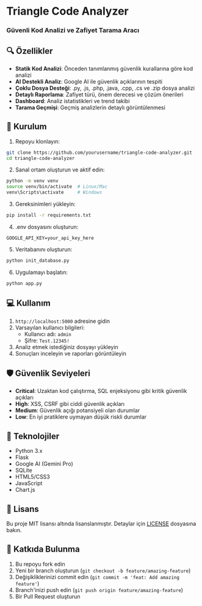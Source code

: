 # Triangle Code Analyzer

<h3>Güvenli Kod Analizi ve Zafiyet Tarama Aracı</h3>

## 🔍 Özellikler

- **Statik Kod Analizi**: Önceden tanımlanmış güvenlik kurallarına göre kod analizi
- **AI Destekli Analiz**: Google AI ile güvenlik açıklarının tespiti
- **Çoklu Dosya Desteği**: .py, .js, .php, .java, .cpp, .cs ve .zip dosya analizi
- **Detaylı Raporlama**: Zafiyet türü, önem derecesi ve çözüm önerileri
- **Dashboard**: Analiz istatistikleri ve trend takibi
- **Tarama Geçmişi**: Geçmiş analizlerin detaylı görüntülenmesi

## 🚀 Kurulum

1. Repoyu klonlayın:
```bash
git clone https://github.com/yourusername/triangle-code-analyzer.git
cd triangle-code-analyzer
```

2. Sanal ortam oluşturun ve aktif edin:
```bash
python -m venv venv
source venv/bin/activate  # Linux/Mac
venv\Scripts\activate     # Windows
```

3. Gereksinimleri yükleyin:
```bash
pip install -r requirements.txt
```

4. .env dosyasını oluşturun:
```env
GOOGLE_API_KEY=your_api_key_here
```

5. Veritabanını oluşturun:
```bash
python init_database.py
```

6. Uygulamayı başlatın:
```bash
python app.py
```

## 💻 Kullanım

1. `http://localhost:5000` adresine gidin
2. Varsayılan kullanıcı bilgileri:
   - Kullanıcı adı: `admin`
   - Şifre: `Test.12345!`
3. Analiz etmek istediğiniz dosyayı yükleyin
4. Sonuçları inceleyin ve raporları görüntüleyin

## 🛡️ Güvenlik Seviyeleri

- **Critical**: Uzaktan kod çalıştırma, SQL enjeksiyonu gibi kritik güvenlik açıkları
- **High**: XSS, CSRF gibi ciddi güvenlik açıkları
- **Medium**: Güvenlik açığı potansiyeli olan durumlar
- **Low**: En iyi pratiklere uymayan düşük riskli durumlar

## 🔧 Teknolojiler

- Python 3.x
- Flask
- Google AI (Gemini Pro)
- SQLite
- HTML5/CSS3
- JavaScript
- Chart.js

## 📝 Lisans

Bu proje MIT lisansı altında lisanslanmıştır. Detaylar için [LICENSE](LICENSE) dosyasına bakın.

## 🤝 Katkıda Bulunma

1. Bu repoyu fork edin
2. Yeni bir branch oluşturun (`git checkout -b feature/amazing-feature`)
3. Değişikliklerinizi commit edin (`git commit -m 'feat: Add amazing feature'`)
4. Branch'inizi push edin (`git push origin feature/amazing-feature`)
5. Bir Pull Request oluşturun

